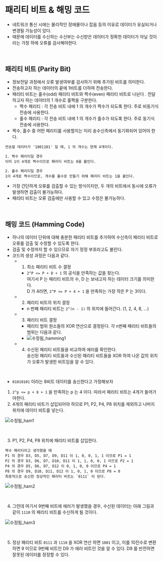 # 패리티 비트 & 해밍 코드

+ 네트워크 통신 시에는 물리적인 장애물이나 잡음 등의 이유로 데이터가 유실되거나 변경될 가능성이 있다. 
+ 때문에 데이터를 수신하는 수신부는 수신받은 데이터가 정확한 데이터가 아닐 것이라는 가정 하에 오류를 검사해야한다.

<br>

## 패리티 비트 (Parity Bit)
+ 정보전달 과정에서 오류 발생여부를 검사하기 위해 추가된 비트를 의미한다.
+ 전송하고자 하는 데이터의 끝에 1비트를 더하여 전송한다.
+ 패리티 비트는 홀수(odd) 패리티 비트와 짝수(even) 패리티 비트로 나뉜다 . 전달하고자 하는 데이터의 1 개수로 홀짝을 구분한다.
    - 짝수 패리티 : 각 전송 비트 내에 1 의 개수가 짝수가 되도록 한다. 주로 비동기식 전송에 사용한다.
    - 홀수 패리티 : 각 전송 비트 내에 1 의 개수가 홀수가 되도록 한다. 주로 동기식 전송에 사용한다.
+ 짝수, 홀수 중 어떤 패리티를 사용할지는 미리 송수신측에서 동기화되어 있어야 한다.

```
전송할 데이터가 '1001101' 일 때, 1 의 개수는 현재 4개이다.

1. 짝수 패리티일 경우
이미 1이 4개로 짝수이므로 패리티 비트는 0을 붙인다.

2. 홀수 패리티일 경우
1이 4개로 짝수이므로, 개수를 홀수로 만들기 위해 패리티 비트는 1을 붙인다.
```

+ 가장 간단하게 오류를 검출할 수 있는 방식이지만, 두 개의 비트에서 동시에 오류가 발생하면 검출이 불가능하다.
+ 패리티 비트는 오류 검출에만 사용할 수 있고 수정은 불가능하다.

<br>

## 해밍 코드 (Hamming Code)
+ 하나의 데이터 단위에 대해 충분한 패리티 비트를 추가하여 수신측이 패리티 비트로 오류를 검출 및 수정할 수 있도록 한다.
+ 검출 및 수정까지 할 수 있으므로 자기 정정 부호라고도 불린다.
+ 코드의 생성 과정은 다음과 같다.
    - 1) 최소 패리티 비트 수 결정
        + `2^P <= P + D + 1` 의 공식을 만족하는 값을 찾는다.    
        여기서 P 는 패리티 비트의 수, D 는 보내고자 하는 데이터 크기를 의미한다.     
        D 가 4라면, `2^P <= P + 4 + 1` 을 만족하는 가장 작은 P 는 3이다.
    - 2) 패리티 비트의 위치 결정
        + n 번째 패리티 비트는 `2^(n - 1)` 의 위치에 들어간다. (1, 2, 4, 8, ...)
    - 3)  패리티 비트 결정
        + 패리티 범위 원소들의 XOR 연산으로 결정된다. 각 n번째 패리티 비트들의 범위는 다음과 같다.
        + ![수정됨_hamming1](https://user-images.githubusercontent.com/49611158/145570469-b5f644e8-4507-490c-96c5-e8f93d86d96f.jpg)
    - 4) 수신된 패리티 비트들을 비교하여 에러를 확인한다.     
    송신된 패리티 비트들과 수신된 패리티 비트들을 XOR 하여 나온 값의 위치가 오류가 발생한 비트임을 알 수 있다.    

<br>

+ `01010101` 이라는 8비트 데이터를 송신한다고 가정해보자

1. `2^p <= p + 8 + 1` 을 만족하는 p 는 4 이다. 따라서 패리티 비트는 4개가 들어가야한다.
2. 4개의 패리티 비트가 삽입되어야 하므로 P1, P2, P4, P8 위치를 제외하고 나머지 위치에 데이터 비트를 넣는다.    

![수정됨_ham1](https://user-images.githubusercontent.com/49611158/145572759-e69b92f6-218c-4d2f-8085-e53417153d97.jpg)    

<br>

3. P1, P2, P4, P8 위치에 패리티 비트를 삽입한다.
```
짝수 패리티라고 생각했을 때
P1 의 경우 D3, D5, D7, D9, D11 이 1, 0, 0, 1, 1 이므로 P1 = 1
P2 의 경우 D3, D6, D7, D10, D11 이 1, 1, 0, 0, 1 이므로 P2 = 1
P4 의 경우 D5, D6, D7, D12 이 0, 1, 0, 0 이므로 P4 = 1
P8 의 경우 D9, D10, D11, D12 이 1, 0, 1, 0 이므로 P8 = 0
최종적으로 송신한 정상적인 패리티 비트는 `0111` 이 된다.    
```    
![수정됨_ham2](https://user-images.githubusercontent.com/49611158/145573420-19b8091d-ca09-4157-a8a6-8c9b8076f956.jpg)     

<br>

4. 그런데 여기서 9번째 비트에 에러가 발생했을 경우, 수신된 데이터는 아래 그림과 같이 `1110` 의 패리티 비트를 수신하게 될 것이다.    
    
![수정됨_ham3](https://user-images.githubusercontent.com/49611158/145573551-24925683-e6d2-453e-827d-71be6a10988d.jpg)    

<br>

5. 정상 패리티 비트 `0111` 과 `1110` 을 XOR 연산 하면 `1001` 이고, 이를 10진수로 변환하면 9 이므로 9번째 비트인 D9 가 에러 비트인 것을 알 수 있다. D9 를 반전하면 잘못된 데이터를 정정할 수 있다.
